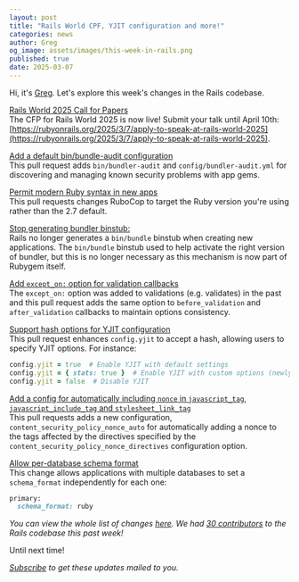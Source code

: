 ```yaml
---
layout: post
title: "Rails World CPF, YJIT configuration and more!"
categories: news
author: Greg
og_image: assets/images/this-week-in-rails.png
published: true
date: 2025-03-07
---
```



Hi, it's [Greg](https://greg.molnar.io). Let's explore this week's changes in the Rails codebase.

[Rails World 2025 Call for Papers](https://rubyonrails.org/2025/3/7/apply-to-speak-at-rails-world-2025)  
The CFP for Rails World 2025 is now live! Submit your talk until April 10th: [https://rubyonrails.org/2025/3/7/apply-to-speak-at-rails-world-2025](https://rubyonrails.org/2025/3/7/apply-to-speak-at-rails-world-2025).

[Add a default bin/bundle-audit configuration](https://github.com/rails/rails/pull/54695)  
This pull request adds `bin/bundler-audit` and `config/bundler-audit.yml` for discovering and managing known security problems with app gems.

[Permit modern Ruby syntax in new apps](https://github.com/rails/rails/pull/54692)  
This pull requests changes RuboCop to target the Ruby version you're using rather than the 2.7 default.

[Stop generating bundler binstub:](https://github.com/rails/rails/pull/54687)  
Rails no longer generates a `bin/bundle` binstub when creating new applications.
The `bin/bundle` binstub used to help activate the right version of bundler, but
this is no longer necessary as this mechanism is now part of Rubygem itself.

[Add `except_on:` option for validation callbacks](https://github.com/rails/rails/pull/54665)  
The `except_on:` option was added to validations (e.g. validates) in the past and this pull request adds the same option to `before_validation` and `after_validation` callbacks to maintain options consistency.

[Support hash options for YJIT configuration](https://github.com/rails/rails/pull/54662)  
This pull request enhances `config.yjit` to accept a hash, allowing users to specify YJIT options.
For instance:

```ruby
config.yjit = true  # Enable YJIT with default settings
config.yjit = { stats: true }  # Enable YJIT with custom options (newly supported)
config.yjit = false  # Disable YJIT
```

[Add a config for automatically including `nonce` in `javascript_tag`, `javascript_include_tag` and `stylesheet_link_tag`](https://github.com/rails/rails/pull/53835)  
This pull requests adds a new configuration, `content_security_policy_nonce_auto` for automatically adding a nonce to the tags affected by the directives specified by the `content_security_policy_nonce_directives` configuration option.

[Allow per-database schema format](https://github.com/rails/rails/pull/53666)  
This change allows applications with multiple databases to set a `schema_format` independently for each one:
```ruby
primary:
  schema_format: ruby
```

_You can view the whole list of changes [here](https://github.com/rails/rails/compare/@%7B2025-02-28%7D...main@%7B2025-03-07%7D)._
_We had [30 contributors](https://contributors.rubyonrails.org/contributors/in-time-window/20250228-20250307) to the Rails codebase this past week!_

Until next time!

_[Subscribe](https://world.hey.com/this.week.in.rails) to get these updates mailed to you._
